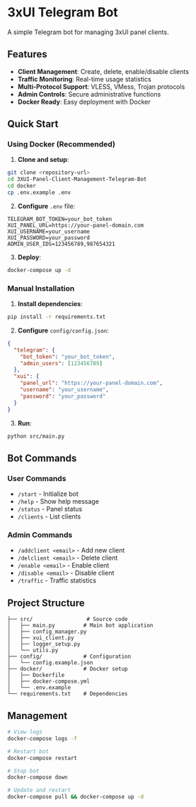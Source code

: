 # 3xUI Telegram Bot

A simple Telegram bot for managing 3xUI panel clients.

## Features

- **Client Management**: Create, delete, enable/disable clients
- **Traffic Monitoring**: Real-time usage statistics
- **Multi-Protocol Support**: VLESS, VMess, Trojan protocols
- **Admin Controls**: Secure administrative functions
- **Docker Ready**: Easy deployment with Docker

## Quick Start

### Using Docker (Recommended)

1. **Clone and setup**:
```bash
git clone <repository-url>
cd 3XUI-Panel-Client-Management-Telegram-Bot
cd docker
cp .env.example .env
```

2. **Configure** `.env` file:
```env
TELEGRAM_BOT_TOKEN=your_bot_token
XUI_PANEL_URL=https://your-panel-domain.com
XUI_USERNAME=your_username
XUI_PASSWORD=your_password
ADMIN_USER_IDS=123456789,987654321
```

3. **Deploy**:
```bash
docker-compose up -d
```

### Manual Installation

1. **Install dependencies**:
```bash
pip install -r requirements.txt
```

2. **Configure** `config/config.json`:
```json
{
  "telegram": {
    "bot_token": "your_bot_token",
    "admin_users": [123456789]
  },
  "xui": {
    "panel_url": "https://your-panel-domain.com",
    "username": "your_username",
    "password": "your_password"
  }
}
```

3. **Run**:
```bash
python src/main.py
```

## Bot Commands

### User Commands
- `/start` - Initialize bot
- `/help` - Show help message
- `/status` - Panel status
- `/clients` - List clients

### Admin Commands
- `/addclient <email>` - Add new client
- `/delclient <email>` - Delete client
- `/enable <email>` - Enable client
- `/disable <email>` - Disable client
- `/traffic` - Traffic statistics

## Project Structure

```
├── src/                 # Source code
│   ├── main.py         # Main bot application
│   ├── config_manager.py
│   ├── xui_client.py
│   ├── logger_setup.py
│   └── utils.py
├── config/             # Configuration
│   └── config.example.json
├── docker/             # Docker setup
│   ├── Dockerfile
│   ├── docker-compose.yml
│   └── .env.example
└── requirements.txt    # Dependencies
```

## Management

```bash
# View logs
docker-compose logs -f

# Restart bot
docker-compose restart

# Stop bot
docker-compose down

# Update and restart
docker-compose pull && docker-compose up -d
```

